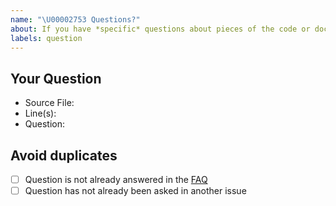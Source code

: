 ```yaml
---
name: "\U00002753 Questions?"
about: If you have *specific* questions about pieces of the code or documentation for this component, please post them here.
labels: question
---
```


<!--
Thanks for submitting your question 🙌 ❤️

Before opening a new issue, please make sure that we do not have any duplicates already open. You can ensure this by searching the issue list for this repository. If there is a duplicate, please close your issue and add a comment to the existing issue instead. Also, please, have a look at our FAQs and existing questions before opening a new question.
-->

## Your Question

<!-- Include details about your question. -->

- Source File:
- Line(s):
- Question:

## Avoid duplicates

- [ ] Question is not already answered in the [FAQ](https://digitaler-impfnachweis-app.de/faq/)
- [ ] Question has not already been asked in another issue
